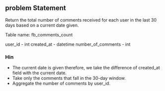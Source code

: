 
## problem Statement
Return the total number of comments received for each user in the last 30 days based on a current date given.

Table name:
fb_comments_count

user_id	- int
created_at	- datetime
number_of_comments	- int

### Hin
- The current date is given therefore, we take the difference of created_at field with the current date.
- Take only the comments that fall in the 30-day window.
- Aggregate the number of comments by user_id.
